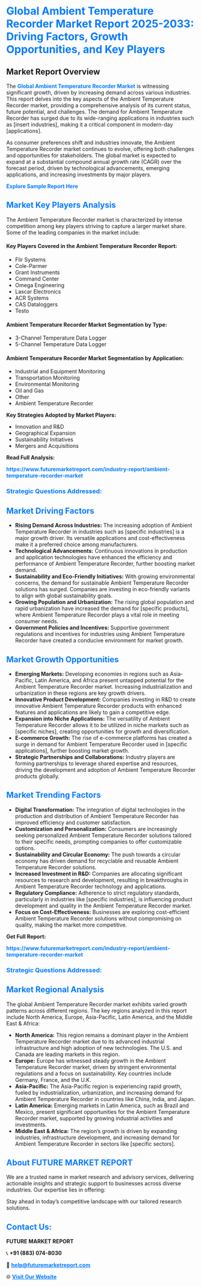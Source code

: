 <h1 style="color: #007BFF;">Global Ambient Temperature Recorder Market Report 2025-2033: Driving Factors, Growth Opportunities, and Key Players</h1>

<section id="overview">
<h2>Market Report Overview</h2>
<p>The <a href="https://www.futuremarketreport.com/industry-report/ambient-temperature-recorder-market" style="color: #007BFF; text-decoration: none;"><strong>Global Ambient Temperature Recorder Market</strong></a> is witnessing significant growth, driven by increasing demand across various industries. This report delves into the key aspects of the Ambient Temperature Recorder market, providing a comprehensive analysis of its current status, future potential, and challenges. The demand for Ambient Temperature Recorder has surged due to its wide-ranging applications in industries such as [insert industries], making it a critical component in modern-day [applications].</p>
<p>As consumer preferences shift and industries innovate, the Ambient Temperature Recorder market continues to evolve, offering both challenges and opportunities for stakeholders. The global market is expected to expand at a substantial compound annual growth rate (CAGR) over the forecast period, driven by technological advancements, emerging applications, and increasing investments by major players.</p>
</section>

<section id="overview">
<p><a href="https://www.futuremarketreport.com/request-sample/reportId=127924" style="color: #007BFF; text-decoration: none;"><strong>Explore Sample Report Here</strong></a></p>
</section>

<section id="key-players">
<h2 style="color: #007BFF;">Market Key Players Analysis</h2>
<p>The Ambient Temperature Recorder market is characterized by intense competition among key players striving to capture a larger market share. Some of the leading companies in the market include:</p>
<h4>Key Players Covered in the Ambient Temperature Recorder Report:</h4>
<ul><li>Flir Systems</li><li>Cole-Parmer</li><li>Grant Instruments</li><li>Command Center</li><li>Omega Engineering</li><li>Lascar Electronics</li><li>ACR Systems</li><li>CAS Dataloggers</li><li>Testo</li></ul>
<h4>Ambient Temperature Recorder Market Segmentation by Type:</h4>
<ul><li>3-Channel Temperature Data Logger</li><li>5-Channel Temperature Data Logger</li></ul>

<h4>Ambient Temperature Recorder Market Segmentation by Application:</h4>
<ul><li>Industrial and Equipment Monitoring</li><li>Transportation Monitoring</li><li>Environmental Monitoring</li><li>Oil and Gas</li><li>Other</li><li>Ambient Temperature Recorder</li></ul>
<p><strong>Key Strategies Adopted by Market Players:</strong></p>
<ul>
<li>Innovation and R&D</li>
<li>Geographical Expansion</li>
<li>Sustainability Initiatives</li>
<li>Mergers and Acquisitions</li>
</ul>
</section>

<section>
<p><strong>Read Full Analysis: </strong></p><a href="https://www.futuremarketreport.com/industry-report/ambient-temperature-recorder-market" style="color: #007BFF; text-decoration: none;"><strong>https://www.futuremarketreport.com/industry-report/ambient-temperature-recorder-market</strong></a>
<h3 style="color: #007BFF;">Strategic Questions Addressed:</h3>
</section>

<section id="driving-factors">
<h2 style="color: #007BFF;">Market Driving Factors</h2>
<ul>
<li><strong>Rising Demand Across Industries:</strong> The increasing adoption of Ambient Temperature Recorder in industries such as [specific industries] is a major growth driver. Its versatile applications and cost-effectiveness make it a preferred choice among manufacturers.</li>
<li><strong>Technological Advancements:</strong> Continuous innovations in production and application technologies have enhanced the efficiency and performance of Ambient Temperature Recorder, further boosting market demand.</li>
<li><strong>Sustainability and Eco-Friendly Initiatives:</strong> With growing environmental concerns, the demand for sustainable Ambient Temperature Recorder solutions has surged. Companies are investing in eco-friendly variants to align with global sustainability goals.</li>
<li><strong>Growing Population and Urbanization:</strong> The rising global population and rapid urbanization have increased the demand for [specific products], where Ambient Temperature Recorder plays a vital role in meeting consumer needs.</li>
<li><strong>Government Policies and Incentives:</strong> Supportive government regulations and incentives for industries using Ambient Temperature Recorder have created a conducive environment for market growth.</li>
</ul>
</section>

<section id="growth-opportunities">
<h2 style="color: #007BFF;">Market Growth Opportunities</h2>
<ul>
<li><strong>Emerging Markets:</strong> Developing economies in regions such as Asia-Pacific, Latin America, and Africa present untapped potential for the Ambient Temperature Recorder market. Increasing industrialization and urbanization in these regions are key growth drivers.</li>
<li><strong>Innovative Product Development:</strong> Companies investing in R&D to create innovative Ambient Temperature Recorder products with enhanced features and applications are likely to gain a competitive edge.</li>
<li><strong>Expansion into Niche Applications:</strong> The versatility of Ambient Temperature Recorder allows it to be utilized in niche markets such as [specific niches], creating opportunities for growth and diversification.</li>
<li><strong>E-commerce Growth:</strong> The rise of e-commerce platforms has created a surge in demand for Ambient Temperature Recorder used in [specific applications], further boosting market growth.</li>
<li><strong>Strategic Partnerships and Collaborations:</strong> Industry players are forming partnerships to leverage shared expertise and resources, driving the development and adoption of Ambient Temperature Recorder products globally.</li>
</ul>
</section>

<section id="trending-factors">
<h2 style="color: #007BFF;">Market Trending Factors</h2>
<ul>
<li><strong>Digital Transformation:</strong> The integration of digital technologies in the production and distribution of Ambient Temperature Recorder has improved efficiency and customer satisfaction.</li>
<li><strong>Customization and Personalization:</strong> Consumers are increasingly seeking personalized Ambient Temperature Recorder solutions tailored to their specific needs, prompting companies to offer customizable options.</li>
<li><strong>Sustainability and Circular Economy:</strong> The push towards a circular economy has driven demand for recyclable and reusable Ambient Temperature Recorder solutions.</li>
<li><strong>Increased Investment in R&D:</strong> Companies are allocating significant resources to research and development, resulting in breakthroughs in Ambient Temperature Recorder technology and applications.</li>
<li><strong>Regulatory Compliance:</strong> Adherence to strict regulatory standards, particularly in industries like [specific industries], is influencing product development and quality in the Ambient Temperature Recorder market.</li>
<li><strong>Focus on Cost-Effectiveness:</strong> Businesses are exploring cost-efficient Ambient Temperature Recorder solutions without compromising on quality, making the market more competitive.</li>
</ul>
</section>

<section>
<p><strong>Get Full Report: </strong></p><a href="https://www.futuremarketreport.com/industry-report/ambient-temperature-recorder-market" style="color: #007BFF; text-decoration: none;"><strong>https://www.futuremarketreport.com/industry-report/ambient-temperature-recorder-market</strong></a>
<h3 style="color: #007BFF;">Strategic Questions Addressed:</h3>
</section>


<section id="regional-analysis">
<h2 style="color: #007BFF;">Market Regional Analysis</h2>
<p>The global Ambient Temperature Recorder market exhibits varied growth patterns across different regions. The key regions analyzed in this report include North America, Europe, Asia-Pacific, Latin America, and the Middle East & Africa:</p>
<ul>
<li><strong>North America:</strong> This region remains a dominant player in the Ambient Temperature Recorder market due to its advanced industrial infrastructure and high adoption of new technologies. The U.S. and Canada are leading markets in this region.</li>
<li><strong>Europe:</strong> Europe has witnessed steady growth in the Ambient Temperature Recorder market, driven by stringent environmental regulations and a focus on sustainability. Key countries include Germany, France, and the U.K.</li>
<li><strong>Asia-Pacific:</strong> The Asia-Pacific region is experiencing rapid growth, fueled by industrialization, urbanization, and increasing demand for Ambient Temperature Recorder in countries like China, India, and Japan.</li>
<li><strong>Latin America:</strong> Emerging markets in Latin America, such as Brazil and Mexico, present significant opportunities for the Ambient Temperature Recorder market, supported by growing industrial activities and investments.</li>
<li><strong>Middle East & Africa:</strong> The region’s growth is driven by expanding industries, infrastructure development, and increasing demand for Ambient Temperature Recorder in sectors like [specific sectors].</li>
</ul>
</section>

<footer>
<h2 style="color: #007BFF;">About FUTURE MARKET REPORT</h2>
<p>We are a trusted name in market research and advisory services, delivering actionable insights and strategic support to businesses across diverse industries. Our expertise lies in offering:</p>

<p>Stay ahead in today’s competitive landscape with our tailored research solutions.</p>

<h2 style="color: #007BFF;">Contact Us:</h2>
<p><strong>FUTURE MARKET REPORT</strong></p>
<p>📞 <strong>+91 (883) 074-8030</strong></p>
<p>📧 <strong><a href="mailto:help@futuremarketreport.com" style="color: #007BFF;">help@futuremarketreport.com</a></strong></p>
<p>🌐 <strong><a href="https://www.futuremarketreport.com/" style="color: #007BFF;">Visit Our Website</a></strong></p>
</footer>